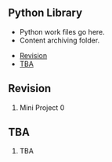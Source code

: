 <!-- FAQ Section Starts -->
## Python Library
*   Python work files go here.
*   Content archiving folder.

<!-- Add link to the sections -->
* [Revision](#Revision) <br>
* [TBA](#TBA) <br>
<!-- FAQ Section Ends -->


<!-- Revision Section Starts -->
## Revision
1. Mini Project 0
<!-- Revision Section Ends -->


<!-- TBA Section Starts -->
## TBA
1. TBA
<!-- TBA Section Ends -->
